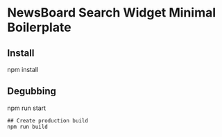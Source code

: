 # NewsBoard Search Widget Minimal Boilerplate


## Install 
npm install 

## Degubbing
npm run start
```
## Create production build 
npm run build

